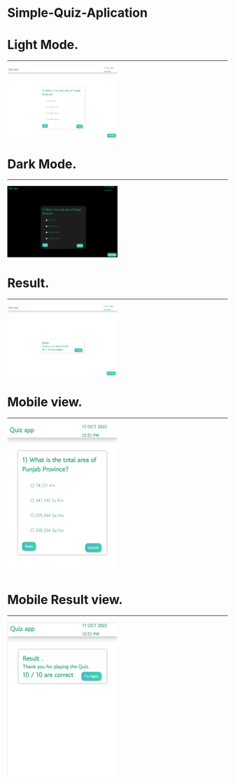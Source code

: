 # Simple-Quiz-Aplication
<h1>Light Mode.</h1>
<hr>
<img src="images/light.png" width="50%">  
<h1>Dark Mode.</h1>
<hr>
<img src="images/dark.png" width="50%">  
<h1>Result.</h1>
<hr>
<img src="images/result-light.png" width="50%">  
<h1>Mobile view.</h1>
<hr>
<img src="images/mobile.png" width="50%"> 
<h1>Mobile Result view.</h1>
<hr>
<img src="images/result-mobile.png" width="50%"> 